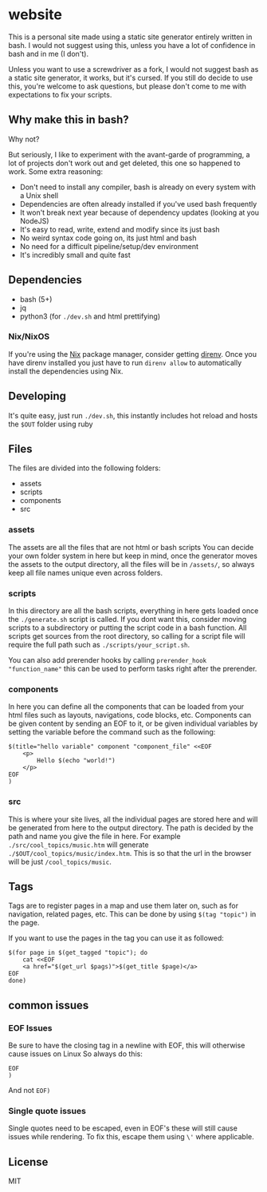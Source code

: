 # website

This is a personal site made using a static site generator entirely written in bash.
I would not suggest using this, unless you have a lot of confidence in bash and in me (I don't).

Unless you want to use a screwdriver as a fork, I would not suggest bash as a static site generator, it works, but it's cursed.
If you still do decide to use this, you're welcome to ask questions, but please don't come to me with expectations to fix your scripts.

## Why make this in bash?
Why not?

But seriously, I like to experiment with the avant-garde of programming, a lot of projects don't work out and get deleted, this one so happened to work.
Some extra reasoning:
 - Don't need to install any compiler, bash is already on every system with a Unix shell
 - Dependencies are often already installed if you've used bash frequently
 - It won't break next year because of dependency updates (looking at you NodeJS)
 - It's easy to read, write, extend and modify since its just bash
 - No weird syntax code going on, its just html and bash 
 - No need for a difficult pipeline/setup/dev environment
 - It's incredibly small and quite fast

## Dependencies

- bash (5+)
- jq
- python3 (for `./dev.sh` and html prettifying)

### Nix/NixOS

If you're using the [Nix](https://nixos.org/) package manager, consider getting [direnv](https://direnv.net/).
Once you have direnv installed you just have to run `direnv allow` to automatically install the dependencies using Nix.

## Developing

It's quite easy, just run `./dev.sh`, this instantly includes hot reload and hosts the `$OUT` folder using ruby

## Files

The files are divided into the following folders:
- assets
- scripts
- components
- src

### assets
The assets are all the files that are not html or bash scripts
You can decide your own folder system in here but keep in mind, once the generator moves the assets to the output directory, all the files will be in `/assets/`, so always keep all file names unique even across folders.

### scripts
In this directory are all the bash scripts, everything in here gets loaded once the `./generate.sh` script is called.
If you dont want this, consider moving scripts to a subdirectory or putting the script code in a bash function.
All scripts get sources from the root directory, so calling for a script file will require the full path such as `./scripts/your_script.sh`.

You can also add prerender hooks by calling `prerender_hook "function_name"` this can be used to perform tasks right after the prerender.

### components

In here you can define all the components that can be loaded from your html files such as layouts, navigations, code blocks, etc.
Components can be given content by sending an EOF to it, or be given individual variables by setting the variable before the command such as the following:
```
$(title="hello variable" component "component_file" <<EOF
    <p>
        Hello $(echo "world!")
    </p>
EOF
)
```

### src
This is where your site lives, all the individual pages are stored here and will be generated from here to the output directory.
The path is decided by the path and name you give the file in here.
For example `./src/cool_topics/music.htm` will generate `./$OUT/cool_topics/music/index.htm`.
This is so that the url in the browser will be just `/cool_topics/music`.

## Tags

Tags are to register pages in a map and use them later on, such as for navigation, related pages, etc.
This can be done by using `$(tag "topic")` in the page.

If you want to use the pages in the tag you can use it as followed:
```
$(for page in $(get_tagged "topic"); do
    cat <<EOF
    <a href="$(get_url $pags)">$(get_title $page)</a>
EOF
done)
```

## common issues

### EOF Issues

Be sure to have the closing tag in a newline with EOF, this will otherwise cause issues on Linux
So always do this:
```
EOF
)
```
And not `EOF)`

### Single quote issues

Single quotes need to be escaped, even in EOF's these will still cause issues while rendering.
To fix this, escape them using `\'` where applicable.

## License

MIT
